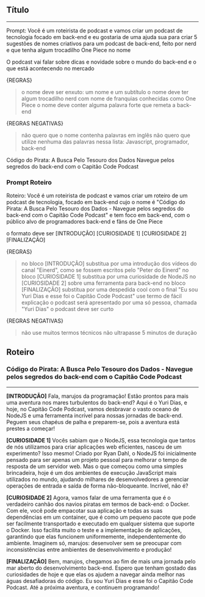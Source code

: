 ## Título
---
Prompt: Você é um roteirista de podcast e vamos criar um podcast de tecnologia focado em back-end e eu gostaria de uma ajuda sua para criar 5 sugestões de nomes criativos para um podcast de back-end, feito por nerd e que tenha algum trocadilho One Piece no nome

O podcast vai falar sobre dicas e novidade sobre o mundo do back-end e o que está acontecendo no mercado

{REGRAS}
> o nome deve ser enxuto: um nome e um subtítulo
> o nome deve ter algum trocadilho nerd com nome de franquias conhecidas como One Piece
> o nome deve conter alguma palavra forte que remeta a back-end


{REGRAS NEGATIVAS}
> não quero que o nome contenha palavras em inglês
> não quero que utilize nenhuma das palavras nessa lista: Javascript, programador, back-end

Código do Pirata: A Busca Pelo Tesouro dos Dados
Navegue pelos segredos do back-end com o Capitão Code Podcast

### Prompt Roteiro
Roteiro: Você é um roteirista de podcast e vamos criar um roteiro de um podcast de tecnologia, focado em back-end cujo o nome é "Código do Pirata: A Busca Pelo Tesouro dos Dados - Navegue pelos segredos do back-end com o Capitão Code Podcast" e tem foco em  back-end, com o público alvo de programadores back-end e fãns de One Piece

o formato deve ser
[INTRODUÇÃO]
[CURIOSIDADE 1]
[CURIOSIDADE 2]
[FINALIZAÇÃO]

{REGRAS}
> no bloco [INTRODUÇÃO] substitua por uma introdução dos vídeos do canal "Einerd", como se fossem escritos pelo "Peter do Einerd"
> no bloco [CURIOSIDADE 1] substitua por uma curiosidade de NodeJS
> no [CURIOSIDADE 2] sobre uma ferramenta para back-end
> no bloco [FINALIZAÇÃO] substitua por uma despedida cool com o final "Eu sou Yuri Dias e esse foi o Capitão Code Podcast"
> use termo de fácil explicação
> o podcast será apresentado por uma só pessoa, chamada "Yuri Dias"
> o podcast deve ser curto

{REGRAS NEGATIVAS}
> não use muitos termos técnicos
> não ultrapasse 5 minutos de duração


## Roteiro

### **Código do Pirata: A Busca Pelo Tesouro dos Dados - Navegue pelos segredos do back-end com o Capitão Code Podcast**

---

**[INTRODUÇÃO]**
Fala, marujos da programação! Estão prontos para mais uma aventura nos mares turbulentos do back-end? Aqui é o Yuri Dias, e hoje, no Capitão Code Podcast, vamos desbravar o vasto oceano de NodeJS e uma ferramenta incrível para nossas jornadas de back-end. Peguem seus chapéus de palha e preparem-se, pois a aventura está prestes a começar!

**[CURIOSIDADE 1]**
Vocês sabiam que o NodeJS, essa tecnologia que tantos de nós utilizamos para criar aplicações web eficientes, nasceu de um experimento? Isso mesmo! Criado por Ryan Dahl, o NodeJS foi inicialmente pensado para ser apenas um projeto pessoal para melhorar o tempo de resposta de um servidor web. Mas o que começou como uma simples brincadeira, hoje é um dos ambientes de execução JavaScript mais utilizados no mundo, ajudando milhares de desenvolvedores a gerenciar operações de entrada e saída de forma não-bloqueante. Incrível, não é?

**[CURIOSIDADE 2]**
Agora, vamos falar de uma ferramenta que é o verdadeiro canhão dos navios piratas em termos de back-end: o Docker. Com ele, você pode empacotar sua aplicação e todas as suas dependências em um container, que é como um pequeno pacote que pode ser facilmente transportado e executado em qualquer sistema que suporte o Docker. Isso facilita muito o teste e a implementação de aplicações, garantindo que elas funcionem uniformemente, independentemente do ambiente. Imaginem só, marujos: desenvolver sem se preocupar com inconsistências entre ambientes de desenvolvimento e produção!

**[FINALIZAÇÃO]**
Bem, marujos, chegamos ao fim de mais uma jornada pelo mar aberto do desenvolvimento back-end. Espero que tenham gostado das curiosidades de hoje e que elas os ajudem a navegar ainda melhor nas águas desafiadoras do código. Eu sou Yuri Dias e esse foi o Capitão Code Podcast. Até a próxima aventura, e continuem programando!